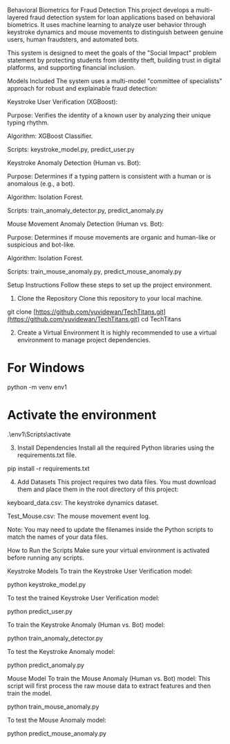 Behavioral Biometrics for Fraud Detection
This project develops a multi-layered fraud detection system for loan applications based on behavioral biometrics. It uses machine learning to analyze user behavior through keystroke dynamics and mouse movements to distinguish between genuine users, human fraudsters, and automated bots.

This system is designed to meet the goals of the "Social Impact" problem statement by protecting students from identity theft, building trust in digital platforms, and supporting financial inclusion.

Models Included
The system uses a multi-model "committee of specialists" approach for robust and explainable fraud detection:

Keystroke User Verification (XGBoost):

Purpose: Verifies the identity of a known user by analyzing their unique typing rhythm.

Algorithm: XGBoost Classifier.

Scripts: keystroke_model.py, predict_user.py

Keystroke Anomaly Detection (Human vs. Bot):

Purpose: Determines if a typing pattern is consistent with a human or is anomalous (e.g., a bot).

Algorithm: Isolation Forest.

Scripts: train_anomaly_detector.py, predict_anomaly.py

Mouse Movement Anomaly Detection (Human vs. Bot):

Purpose: Determines if mouse movements are organic and human-like or suspicious and bot-like.

Algorithm: Isolation Forest.

Scripts: train_mouse_anomaly.py, predict_mouse_anomaly.py

Setup Instructions
Follow these steps to set up the project environment.

1. Clone the Repository
Clone this repository to your local machine.

git clone [https://github.com/yuvidewan/TechTitans.git](https://github.com/yuvidewan/TechTitans.git)
cd TechTitans

2. Create a Virtual Environment
It is highly recommended to use a virtual environment to manage project dependencies.

# For Windows
python -m venv env1

# Activate the environment
.\env1\Scripts\activate

3. Install Dependencies
Install all the required Python libraries using the requirements.txt file.

pip install -r requirements.txt

4. Add Datasets
This project requires two data files. You must download them and place them in the root directory of this project:

keyboard_data.csv: The keystroke dynamics dataset.

Test_Mouse.csv: The mouse movement event log.

Note: You may need to update the filenames inside the Python scripts to match the names of your data files.

How to Run the Scripts
Make sure your virtual environment is activated before running any scripts.

Keystroke Models
To train the Keystroke User Verification model:

python keystroke_model.py

To test the trained Keystroke User Verification model:

python predict_user.py

To train the Keystroke Anomaly (Human vs. Bot) model:

python train_anomaly_detector.py

To test the Keystroke Anomaly model:

python predict_anomaly.py

Mouse Model
To train the Mouse Anomaly (Human vs. Bot) model:
This script will first process the raw mouse data to extract features and then train the model.

python train_mouse_anomaly.py

To test the Mouse Anomaly model:

python predict_mouse_anomaly.py

